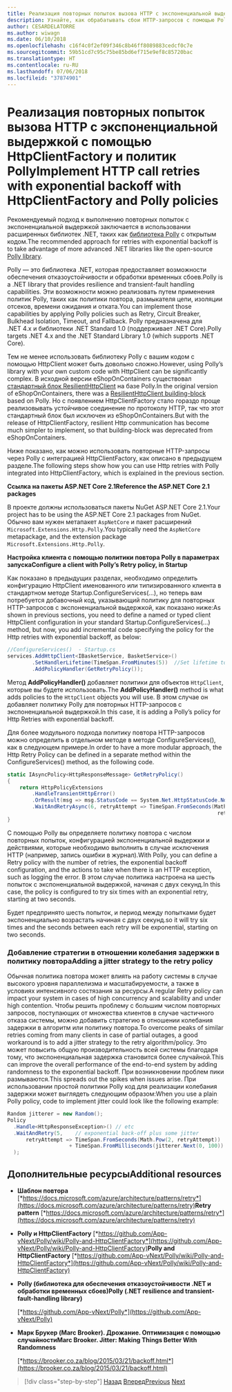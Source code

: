 ```yaml
---
title: Реализация повторных попыток вызова HTTP с экспоненциальной выдержкой с помощью библиотеки Polly
description: Узнайте, как обрабатывать сбои HTTP-запросов с помощью Polly и HttpClientFactory
author: CESARDELATORRE
ms.author: wiwagn
ms.date: 06/10/2018
ms.openlocfilehash: c16f4c0f2ef09f346c8b46ff8089883cedcf0c7e
ms.sourcegitcommit: 59b51cd7c95c75be85bd6ef715e9ef8c85720bac
ms.translationtype: HT
ms.contentlocale: ru-RU
ms.lasthandoff: 07/06/2018
ms.locfileid: "37874901"
---
```

# <a name="implement-http-call-retries-with-exponential-backoff-with-httpclientfactory-and-polly-policies"></a><span data-ttu-id="2a841-103">Реализация повторных попыток вызова HTTP с экспоненциальной выдержкой с помощью HttpClientFactory и политик Polly</span><span class="sxs-lookup"><span data-stu-id="2a841-103">Implement HTTP call retries with exponential backoff with HttpClientFactory and Polly policies</span></span>

<span data-ttu-id="2a841-104">Рекомендуемый подход к выполнению повторных попыток с экспоненциальной выдержкой заключается в использовании расширенных библиотек .NET, таких как [библиотека Polly](https://github.com/App-vNext/Polly) с открытым кодом.</span><span class="sxs-lookup"><span data-stu-id="2a841-104">The recommended approach for retries with exponential backoff is to take advantage of more advanced .NET libraries like the open-source [Polly library](https://github.com/App-vNext/Polly).</span></span>

<span data-ttu-id="2a841-105">Polly — это библиотека .NET, которая предоставляет возможности обеспечения отказоустойчивости и обработки временных сбоев.</span><span class="sxs-lookup"><span data-stu-id="2a841-105">Polly is a .NET library that provides resilience and transient-fault handling capabilities.</span></span> <span data-ttu-id="2a841-106">Эти возможности можно реализовать путем применения политик Polly, таких как политики повтора, размыкателя цепи, изоляции отсеков, времени ожидания и отката.</span><span class="sxs-lookup"><span data-stu-id="2a841-106">You can implement those capabilities by applying Polly policies such as Retry, Circuit Breaker, Bulkhead Isolation, Timeout, and Fallback.</span></span> <span data-ttu-id="2a841-107">Polly предназначена для .NET 4.x и библиотеки .NET Standard 1.0 (поддерживает .NET Core).</span><span class="sxs-lookup"><span data-stu-id="2a841-107">Polly targets .NET 4.x and the .NET Standard Library 1.0 (which supports .NET Core).</span></span>

<span data-ttu-id="2a841-108">Тем не менее использовать библиотеку Polly с вашим кодом с помощью HttpClient может быть довольно сложно.</span><span class="sxs-lookup"><span data-stu-id="2a841-108">However, using Polly’s library with your own custom code with HttpClient can be significantly complex.</span></span> <span data-ttu-id="2a841-109">В исходной версии eShopOnContainers существовал [стандартный блок ResilientHttpClient](https://github.com/dotnet-architecture/eShopOnContainers/blob/master/src/BuildingBlocks/Resilience/Resilience.Http/ResilientHttpClient.cs) на базе Polly.</span><span class="sxs-lookup"><span data-stu-id="2a841-109">In the original version of eShopOnContainers, there was a [ResilientHttpClient building-block](https://github.com/dotnet-architecture/eShopOnContainers/blob/master/src/BuildingBlocks/Resilience/Resilience.Http/ResilientHttpClient.cs) based on Polly.</span></span> <span data-ttu-id="2a841-110">Но с появлением HttpClientFactory стало гораздо проще реализовывать устойчивое соединение по протоколу HTTP, так что этот стандартный блок был исключен из eShopOnContainers.</span><span class="sxs-lookup"><span data-stu-id="2a841-110">But with the release of HttpClientFactory, resilient Http communication has become much simpler to implement, so that building-block was deprecated from eShopOnContainers.</span></span> 

<span data-ttu-id="2a841-111">Ниже показано, как можно использовать повторные HTTP-запросы через Polly с интеграцией HttpClientFactory, как описано в предыдущем разделе.</span><span class="sxs-lookup"><span data-stu-id="2a841-111">The following steps show how you can use Http retries with Polly integrated into HttpClientFactory, which is explained in the previous section.</span></span>

<span data-ttu-id="2a841-112">**Ссылка на пакеты ASP.NET Core 2.1**</span><span class="sxs-lookup"><span data-stu-id="2a841-112">**Reference the ASP.NET Core 2.1 packages**</span></span>

<span data-ttu-id="2a841-113">В проекте должны использоваться пакеты NuGet ASP.NET Core 2.1.</span><span class="sxs-lookup"><span data-stu-id="2a841-113">Your project has to be using the ASP.NET Core 2.1 packages from NuGet.</span></span> <span data-ttu-id="2a841-114">Обычно вам нужен метапакет `AspNetCore` и пакет расширений `Microsoft.Extensions.Http.Polly`.</span><span class="sxs-lookup"><span data-stu-id="2a841-114">You typically need the `AspNetCore` metapackage, and the extension package `Microsoft.Extensions.Http.Polly`.</span></span>

<span data-ttu-id="2a841-115">**Настройка клиента с помощью политики повтора Polly в параметрах запуска**</span><span class="sxs-lookup"><span data-stu-id="2a841-115">**Configure a client with Polly’s Retry policy, in Startup**</span></span>

<span data-ttu-id="2a841-116">Как показано в предыдущих разделах, необходимо определить конфигурацию HttpClient именованного или типизированного клиента в стандартном методе Startup.ConfigureServices(...), но теперь вам потребуется добавочный код, указывающий политику для повторных HTTP-запросов с экспоненциальной выдержкой, как показано ниже:</span><span class="sxs-lookup"><span data-stu-id="2a841-116">As shown in previous sections, you need to define a named or typed client HttpClient configuration in your standard Startup.ConfigureServices(...) method, but now, you add incremental code specifying the policy for the Http retries with exponential backoff, as below:</span></span>

```csharp
//ConfigureServices()  - Startup.cs
services.AddHttpClient<IBasketService, BasketService>()
        .SetHandlerLifetime(TimeSpan.FromMinutes(5))  //Set lifetime to five minutes
        .AddPolicyHandler(GetRetryPolicy());
```

<span data-ttu-id="2a841-117">Метод **AddPolicyHandler()** добавляет политики для объектов `HttpClient`, которые вы будете использовать.</span><span class="sxs-lookup"><span data-stu-id="2a841-117">The **AddPolicyHandler()** method is what adds policies to the `HttpClient` objects you will use.</span></span> <span data-ttu-id="2a841-118">В этом случае он добавляет политику Polly для повторных HTTP-запросов с экспоненциальной выдержкой.</span><span class="sxs-lookup"><span data-stu-id="2a841-118">In this case, it is adding a Polly’s policy for Http Retries with exponential backoff.</span></span>

<span data-ttu-id="2a841-119">Для более модульного подхода политику повтора HTTP-запросов можно определить в отдельном методе в методе ConfigureServices(), как в следующем примере.</span><span class="sxs-lookup"><span data-stu-id="2a841-119">In order to have a more modular approach, the Http Retry Policy can be defined in a separate method within the ConfigureServices() method, as the following code.</span></span>

```csharp
static IAsyncPolicy<HttpResponseMessage> GetRetryPolicy()
{
    return HttpPolicyExtensions
        .HandleTransientHttpError()
        .OrResult(msg => msg.StatusCode == System.Net.HttpStatusCode.NotFound)
        .WaitAndRetryAsync(6, retryAttempt => TimeSpan.FromSeconds(Math.Pow(2,
                                                                    retryAttempt)));
}
```

<span data-ttu-id="2a841-120">С помощью Polly вы определяете политику повтора с числом повторных попыток, конфигурацией экспоненциальной выдержки и действиями, которые необходимо выполнить в случае исключения HTTP (например, запись ошибки в журнал).</span><span class="sxs-lookup"><span data-stu-id="2a841-120">With Polly, you can define a Retry policy with the number of retries, the exponential backoff configuration, and the actions to take when there is an HTTP exception, such as logging the error.</span></span> <span data-ttu-id="2a841-121">В этом случае политика настроена на шесть попыток с экспоненциальной выдержкой, начиная с двух секунд.</span><span class="sxs-lookup"><span data-stu-id="2a841-121">In this case, the policy is configured to try six times with an exponential retry, starting at two seconds.</span></span> 

<span data-ttu-id="2a841-122">Будет предпринято шесть попыток, и период между попытками будет экспоненциально возрастать начиная с двух секунд.</span><span class="sxs-lookup"><span data-stu-id="2a841-122">so it will try six times and the seconds between each retry will be exponential, starting on two seconds.</span></span>

### <a name="adding-a-jitter-strategy-to-the-retry-policy"></a><span data-ttu-id="2a841-123">Добавление стратегии в отношении колебания задержки в политику повтора</span><span class="sxs-lookup"><span data-stu-id="2a841-123">Adding a jitter strategy to the retry policy</span></span>

<span data-ttu-id="2a841-124">Обычная политика повтора может влиять на работу системы в случае высокого уровня параллелизма и масштабируемости, а также в условиях интенсивного состязания за ресурсы.</span><span class="sxs-lookup"><span data-stu-id="2a841-124">A regular Retry policy can impact your system in cases of high concurrency and scalability and under high contention.</span></span> <span data-ttu-id="2a841-125">Чтобы решить проблему с большим числом повторных запросов, поступающих от множества клиентов в случае частичного отказа системы, можно добавить стратегию в отношении колебания задержки в алгоритм или политику повтора.</span><span class="sxs-lookup"><span data-stu-id="2a841-125">To overcome peaks of similar retries coming from many clients in case of partial outages, a good workaround is to add a jitter strategy to the retry algorithm/policy.</span></span> <span data-ttu-id="2a841-126">Это может повысить общую производительность всей системы благодаря тому, что экспоненциальная задержка становится более случайной.</span><span class="sxs-lookup"><span data-stu-id="2a841-126">This can improve the overall performance of the end-to-end system by adding randomness to the exponential backoff.</span></span> <span data-ttu-id="2a841-127">При возникновении проблем пики размываются.</span><span class="sxs-lookup"><span data-stu-id="2a841-127">This spreads out the spikes when issues arise.</span></span> <span data-ttu-id="2a841-128">При использовании простой политики Polly код для реализации колебания задержки может выглядеть следующим образом:</span><span class="sxs-lookup"><span data-stu-id="2a841-128">When you use a plain Polly policy, code to implement jitter could look like the following example:</span></span>

```csharp
Random jitterer = new Random(); 
Policy
  .Handle<HttpResponseException>() // etc
  .WaitAndRetry(5,    // exponential back-off plus some jitter
      retryAttempt => TimeSpan.FromSeconds(Math.Pow(2, retryAttempt))  
                    + TimeSpan.FromMilliseconds(jitterer.Next(0, 100)) 
  );
```

## <a name="additional-resources"></a><span data-ttu-id="2a841-129">Дополнительные ресурсы</span><span class="sxs-lookup"><span data-stu-id="2a841-129">Additional resources</span></span>

-   <span data-ttu-id="2a841-130">**Шаблон повтора**
    [*https://docs.microsoft.com/azure/architecture/patterns/retry*](https://docs.microsoft.com/azure/architecture/patterns/retry)</span><span class="sxs-lookup"><span data-stu-id="2a841-130">**Retry pattern**
[*https://docs.microsoft.com/azure/architecture/patterns/retry*](https://docs.microsoft.com/azure/architecture/patterns/retry)</span></span>

-   <span data-ttu-id="2a841-131">**Polly и HttpClientFactory**
    [*https://github.com/App-vNext/Polly/wiki/Polly-and-HttpClientFactory*](https://github.com/App-vNext/Polly/wiki/Polly-and-HttpClientFactory)</span><span class="sxs-lookup"><span data-stu-id="2a841-131">**Polly and HttpClientFactory**
[*https://github.com/App-vNext/Polly/wiki/Polly-and-HttpClientFactory*](https://github.com/App-vNext/Polly/wiki/Polly-and-HttpClientFactory)</span></span>

-   <span data-ttu-id="2a841-132">**Polly (библиотека для обеспечения отказоустойчивости .NET и обработки временных сбоев)**</span><span class="sxs-lookup"><span data-stu-id="2a841-132">**Polly (.NET resilience and transient-fault-handling library)**</span></span>

    [*https://github.com/App-vNext/Polly*](https://github.com/App-vNext/Polly)

-   <span data-ttu-id="2a841-133">**Марк Брукер (Marc Brooker). Дрожание. Оптимизация с помощью случайности**</span><span class="sxs-lookup"><span data-stu-id="2a841-133">**Marc Brooker. Jitter: Making Things Better With Randomness**</span></span>

    [*https://brooker.co.za/blog/2015/03/21/backoff.html*](https://brooker.co.za/blog/2015/03/21/backoff.html)



>[!div class="step-by-step"]
<span data-ttu-id="2a841-134">[Назад](explore-custom-http-call-retries-exponential-backoff.md)
[Вперед](implement-circuit-breaker-pattern.md)</span><span class="sxs-lookup"><span data-stu-id="2a841-134">[Previous](explore-custom-http-call-retries-exponential-backoff.md)
[Next](implement-circuit-breaker-pattern.md)</span></span>
